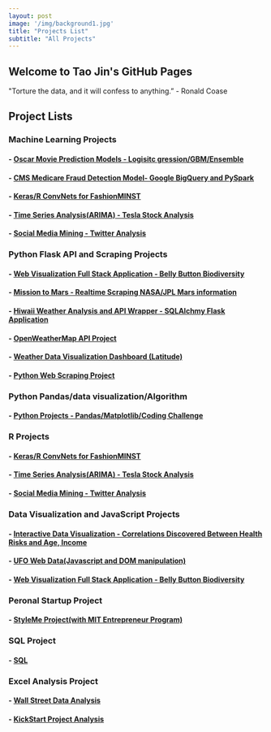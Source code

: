 ```yaml
---
layout: post
image: '/img/background1.jpg'
title: "Projects List"
subtitle: "All Projects"
---
```


## Welcome to Tao Jin's GitHub Pages

"Torture the data, and it will confess to anything.”  - Ronald Coase

## Project Lists 

### Machine Learning Projects

#### - [Oscar Movie Prediction Models - Logisitc gression/GBM/Ensemble](https://github.com/Pyligent/2019_Oscar_Best_Picture_Prediction)

#### - [CMS Medicare Fraud Detection Model- Google BigQuery and PySpark](https://github.com/Pyligent/CMS-Medicare-Data-FRAUD-Detection)

#### - [Keras/R ConvNets for FashionMINST](https://github.com/Pyligent/FashionMNIST)

#### - [Time Series Analysis(ARIMA) - Tesla Stock Analysis](https://github.com/Pyligent/Telsa-Stock-Analysis-R-)

#### - [Social Media Mining - Twitter Analysis](https://github.com/Pyligent/Social-Media-Mining)



### Python Flask API and Scraping Projects

#### - [Web Visualization Full Stack Application - Belly Button Biodiversity](https://github.com/Pyligent/belly_button_biodiversity)

#### - [Mission to Mars - Realtime Scraping NASA/JPL Mars information](https://github.com/Pyligent/mars_scraper/blob/master/README.md)

#### - [Hiwaii Weather Analysis and API Wrapper - SQLAlchmy Flask Application](https://github.com/Pyligent/SQLAlchemy_Flask)

#### - [OpenWeatherMap API Project](https://github.com/Pyligent/Python_api/tree/master/Weather_API)

#### - [Weather Data Visualization Dashboard (Latitude)](https://pyligent.github.io/weatherweb_dashboard/)

#### - [Python Web Scraping Project](https://pyligent.github.io/Car_ETL_PROJECT/)


### Python Pandas/data visualization/Algorithm

#### - [Python Projects - Pandas/Matplotlib/Coding Challenge](https://github.com/Pyligent/python-challenge)


### R Projects 

#### - [Keras/R ConvNets for FashionMINST](https://github.com/Pyligent/FashionMNIST)

#### - [Time Series Analysis(ARIMA) - Tesla Stock Analysis](https://github.com/Pyligent/Telsa-Stock-Analysis-R-)

#### - [Social Media Mining - Twitter Analysis](https://github.com/Pyligent/Social-Media-Mining)


### Data Visualization and JavaScript Projects

#### - [Interactive Data Visualization - Correlations Discovered Between Health Risks and Age, Income](https://pyligent.github.io/D3_DataViz/)

#### - [UFO Web Data(Javascript and DOM manipulation)](https://pyligent.github.io/ufo_web_data/)

#### - [Web Visualization Full Stack Application - Belly Button Biodiversity](https://github.com/Pyligent/belly_button_biodiversity)


### Peronal Startup Project

#### - [StyleMe Project(with MIT Entrepreneur Program)](https://github.com/Pyligent/fashionstyle_project)

### SQL Project

#### - [SQL](https://github.com/Pyligent/SQL)

### Excel Analysis Project

#### - [Wall Street Data Analysis](https://github.com/Pyligent/WallStreet-Multi-Year-Data-VBA-)

#### - [KickStart Project Analysis](https://github.com/Pyligent/Excel_Project)



